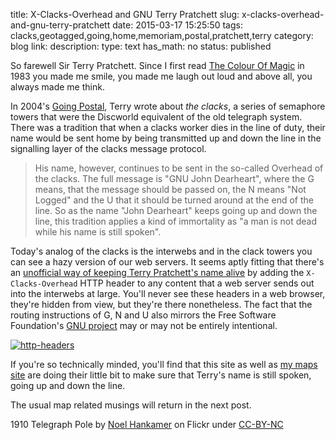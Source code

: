 title: X-Clacks-Overhead and GNU Terry Pratchett
slug: x-clacks-overhead-and-gnu-terry-pratchett
date: 2015-03-17 15:25:50
tags: clacks,geotagged,going,home,memoriam,postal,pratchett,terry
category: blog
link: 
description: 
type: text
has_math: no
status: published

So farewell Sir Terry Pratchett. Since I first read [The Colour Of Magic](https://en.wikipedia.org/wiki/The_Colour_of_Magic "https://en.wikipedia.org/wiki/The_Colour_of_Magic") in 1983 you made me smile, you made me laugh out loud and above all, you always made me think.

In 2004's [Going Postal](https://en.wikipedia.org/wiki/Going_Postal "https://en.wikipedia.org/wiki/Going_Postal"), Terry wrote about *the clacks*, a series of semaphore towers that were the Discworld equivalent of the old telegraph system. There was a tradition that when a clacks worker dies in the line of duty, their name would be sent home by being transmitted up and down the line in the signalling layer of the clacks message protocol.


<!-- TEASER_END -->


> His name, however, continues to be sent in the so-called Overhead of the clacks. The full message is "GNU John Dearheart", where the G means, that the message should be passed on, the N means "Not Logged" and the U that it should be turned around at the end of the line. So as the name "John Dearheart" keeps going up and down the line, this tradition applies a kind of immortality as "a man is not dead while his name is still spoken".




Today's analog of the clacks is the interwebs and in the clack towers you can see a hazy version of our web servers. It seems aptly fitting that there's an [unofficial way of keeping Terry Pratchett's name alive](https://www.gnuterrypratchett.com/ "https://www.gnuterrypratchett.com/") by adding the `X-Clacks-Overhead` HTTP header to any content that a web server sends out into the interwebs at large. You'll never see these headers in a web browser, they're hidden from view, but they're there nonetheless. The fact that the routing instructions of G, N and U also mirrors the Free Software Foundation's [GNU project](https://www.gnu.org/ "https://www.gnu.org/") may or may not be entirely intentional.

[![http-headers](/wp-content/uploads/2015/03/http-headers.png)](/wp-content/uploads/2015/03/http-headers.png "/wp-content/uploads/2015/03/http-headers.png")

If you're so technically minded, you'll find that this site as well as [my maps site](https://maps.geotastic.org/ "https://maps.geotastic.org/") are doing their little bit to make sure that Terry's name is still spoken, going up and down the line.

The usual map related musings will return in the next post.

1910 Telegraph Pole by [Noel Hankamer](https://www.flickr.com/photos/nhankamer/4549350902 "https://www.flickr.com/photos/nhankamer/4549350902") on Flickr under [CC-BY-NC](https://creativecommons.org/licenses/by-nc/2.0/ "https://creativecommons.org/licenses/by-nc/2.0/")

